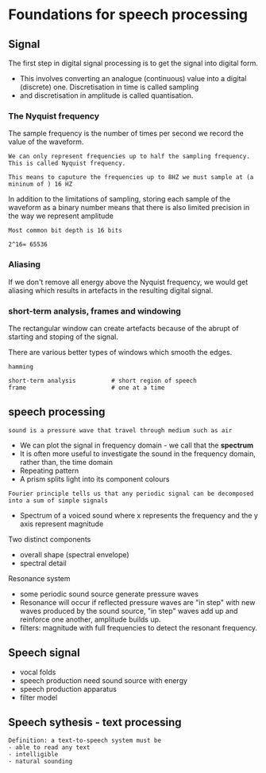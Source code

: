 # Foundations for speech processing

## Signal
The first step in digital signal processing is to get the signal into digital form. 

- This involves converting an analogue (continuous) value into a digital (discrete) one. Discretisation in time is called sampling 
- and discretisation in amplitude is called quantisation.

### The Nyquist frequency

The sample frequency is the number of times per second we record the value of the waveform.
```
We can only represent frequencies up to half the sampling frequency. This is called Nyquist frequency.

This means to caputure the frequencies up to 8HZ we must sample at (a mininum of ) 16 HZ
```
In addition to the limitations of sampling, storing each sample of the waveform as a binary number means that there is also limited precision in the way we represent amplitude
```
Most common bit depth is 16 bits

2^16= 65536
```


### Aliasing
If we don't remove all energy above the Nyquist frequency, we would get aliasing which results in artefacts in the resulting digital
signal. 

### short-term analysis, frames and windowing
The rectangular window can create artefacts because of the abrupt of starting and stoping of the signal.

There are various better types of windows which smooth the edges.
```
hamming
```

```
short-term analysis          # short region of speech
frame                        # one at a time
```


## speech processing

```
sound is a pressure wave that travel through medium such as air
```
- We can plot the signal in frequency domain - we call that the **spectrum**
- It is often more useful to investigate the sound in the frequency domain, rather than, the time domain
- Repeating pattern
- A prism splits light into its component colours

```
Fourier principle tells us that any periodic signal can be decomposed into a sum of simple signals
```

- Spectrum of a voiced sound where x represents the frequency and the y axis represent magnitude

Two distinct components

- overall shape (spectral envelope)
- spectral detail

Resonance system
- some periodic sound source generate pressure waves
- Resonance will occur if reflected pressure waves are "in step" with new waves produced by the sound source, "in step" waves add up and 
reinforce one another, amplitude builds up.
- filters: magnitude with full frequencies to detect the resonant frequency.

## Speech signal 
- vocal folds
- speech production need sound source with energy
- speech production apparatus
- filter model

## Speech sythesis - text processing
```
Definition: a text-to-speech system must be
- able to read any text
- intelligible
- natural sounding
```






